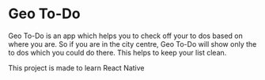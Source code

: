 # Geo To-Do

Geo To-Do is an app which helps you to check off your to dos based on where you are. So if you are in the city centre, Geo To-Do will show only the to dos which you could do there. This helps to keep your list clean.

This project is made to learn React Native
